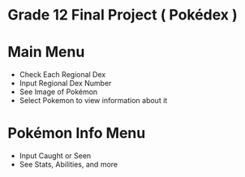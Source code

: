 # Grade 12 Final Project ( Pokédex )
# Main Menu
- Check Each Regional Dex
- Input Regional Dex Number
- See Image of Pokémon
- Select Pokemon to view information about it
# Pokémon Info Menu
- Input Caught or Seen
- See Stats, Abilities, and more
